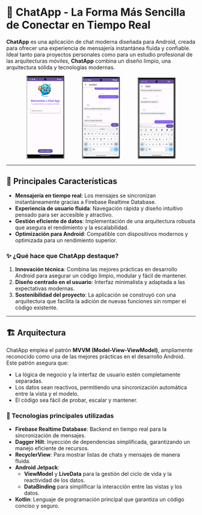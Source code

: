 # 📱 ChatApp - La Forma Más Sencilla de Conectar en Tiempo Real

**ChatApp** es una aplicación de chat moderna diseñada para Android, creada para ofrecer una experiencia de mensajería instantánea fluida y confiable. Ideal tanto para proyectos personales como para un estudio profesional de las arquitecturas móviles, **ChatApp** combina un diseño limpio, una arquitectura sólida y tecnologías modernas.

<p align="center">  
  <img src="/screenshots/Screenshot_3.png" alt="Main Screen" width="20%" style="margin-right: 40dp">  
   &nbsp;&nbsp;&nbsp;&nbsp;&nbsp;&nbsp;&nbsp;&nbsp;&nbsp;&nbsp; <!-- 10 non-breaking spaces -->  
  <img src="/screenshots/Screenshot_2.png" alt="Main Screen" width="20%" style="margin-right: 40dp">  
   &nbsp;&nbsp;&nbsp;&nbsp;&nbsp;&nbsp;&nbsp;&nbsp;&nbsp;&nbsp; <!-- 10 non-breaking spaces -->  
  <img src="/screenshots/Screenshot_1.png" alt="Detail Screen" width="20%">  
</p>  

---

## 🌟 Principales Características

- **Mensajería en tiempo real**: Los mensajes se sincronizan instantáneamente gracias a Firebase Realtime Database.
- **Experiencia de usuario fluida**: Navegación rápida y diseño intuitivo pensado para ser accesible y atractivo.
- **Gestión eficiente de datos**: Implementación de una arquitectura robusta que asegura el rendimiento y la escalabilidad.
- **Optimización para Android**: Compatible con dispositivos modernos y optimizada para un rendimiento superior.

### ✨ ¿Qué hace que ChatApp destaque?

1. **Innovación técnica**: Combina las mejores prácticas en desarrollo Android para asegurar un código limpio, modular y fácil de mantener.
2. **Diseño centrado en el usuario**: Interfaz minimalista y adaptada a las expectativas modernas.
3. **Sostenibilidad del proyecto**: La aplicación se construyó con una arquitectura que facilita la adición de nuevas funciones sin romper el código existente.

---

## 🏗️ Arquitectura

ChatApp emplea el patrón **MVVM (Model-View-ViewModel)**, ampliamente reconocido como una de las mejores prácticas en el desarrollo Android. Este patrón asegura que:

- La lógica de negocio y la interfaz de usuario estén completamente separadas.
- Los datos sean reactivos, permitiendo una sincronización automática entre la vista y el modelo.
- El código sea fácil de probar, escalar y mantener.

### 🔧 Tecnologías principales utilizadas

- **Firebase Realtime Database**: Backend en tiempo real para la sincronización de mensajes.
- **Dagger Hilt**: Inyección de dependencias simplificada, garantizando un manejo eficiente de recursos.
- **RecyclerView**: Para mostrar listas de chats y mensajes de manera fluida.
- **Android Jetpack**:
  - **ViewModel** y **LiveData** para la gestión del ciclo de vida y la reactividad de los datos.
  - **DataBinding** para simplificar la interacción entre las vistas y los datos.
- **Kotlin**: Lenguaje de programación principal que garantiza un código conciso y seguro.

